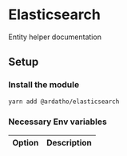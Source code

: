 # Elasticsearch

Entity helper documentation

## Setup

### Install the module

```sh
yarn add @ardatho/elasticsearch
```

### Necessary Env variables

| Option                  | Description                                                     |
|-------------------------|-----------------------------------------------------------------|
